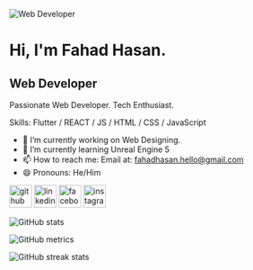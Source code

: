 ![Web Developer]([https://media.licdn.com/dms/image/D5616AQHU6TZs-Z3kGA/profile-displaybackgroundimage-shrink_350_1400/0/1690960490708?e=1696464000&v=beta&t=8nOSgDqER9JKFKpW04VvyOdU3tp8AD3XX-PhI25U2f4](https://media.licdn.com/dms/image/D5616AQFKkvooZH_6QQ/profile-displaybackgroundimage-shrink_350_1400/0/1691541370693?e=1697068800&v=beta&t=aTItZMtbJU_x9N2n71Hef0bpFVxZ9zO7YhbAK4d1voE))
# Hi, I'm Fahad Hasan.
## Web Developer

Passionate Web Developer. Tech Enthusiast.

Skills: Flutter / REACT / JS / HTML / CSS / JavaScript

- 🔭 I’m currently working on Web Designing. 
- 🌱 I’m currently learning Unreal Engine 5  
- 📫 How to reach me: Email at: fahadhasan.hello@gmail.com 
- 😄 Pronouns: He/Him 


[<img src='https://cdn.jsdelivr.net/npm/simple-icons@3.0.1/icons/github.svg' alt='github' height='40'>](https://github.com/iamfahadhasan)  [<img src='https://cdn.jsdelivr.net/npm/simple-icons@3.0.1/icons/linkedin.svg' alt='linkedin' height='40'>](https://www.linkedin.com/in/itsfahadhasan/)  [<img src='https://cdn.jsdelivr.net/npm/simple-icons@3.0.1/icons/facebook.svg' alt='facebook' height='40'>](https://www.facebook.com/fahadhasan.io)  [<img src='https://cdn.jsdelivr.net/npm/simple-icons@3.0.1/icons/instagram.svg' alt='instagram' height='40'>](https://www.instagram.com/fahadhasan.io/)  


![GitHub stats](https://github-readme-stats.vercel.app/api?username=iamfahadhasan&show_icons=true)

![GitHub metrics](https://metrics.lecoq.io/iamfahadhasan)  

![GitHub streak stats](https://streak-stats.demolab.com/?user=iamfahadhasan)   
